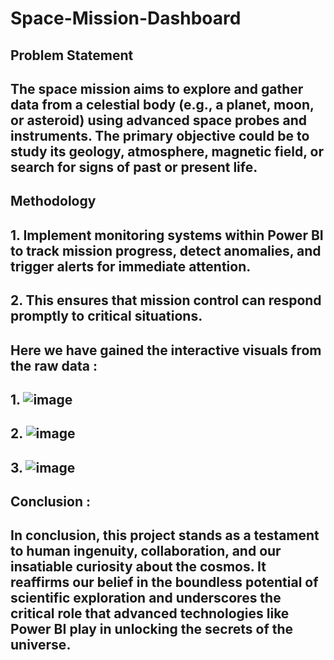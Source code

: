 # Space-Mission-Dashboard
## Problem Statement
## The space mission aims to explore and gather data from a celestial body (e.g., a planet, moon, or asteroid) using advanced space probes and instruments. The primary objective could be to study its geology, atmosphere, magnetic field, or search for signs of past or present life.
## Methodology
## 1. Implement monitoring systems within Power BI to track mission progress, detect anomalies, and trigger alerts for immediate attention. 
## 2. This ensures that mission control can respond promptly to critical situations.
## Here we have gained the interactive visuals from the raw data :
## 1. ![image](https://github.com/sshreyaa05/Space-Mission-Dashboard/assets/132264752/5e2ee8d4-a50f-4ebd-959d-d5767abcf672)
## 2. ![image](https://github.com/sshreyaa05/Space-Mission-Dashboard/assets/132264752/e5f7fd3b-a54b-40bb-96c2-8819103104ba)
## 3. ![image](https://github.com/sshreyaa05/Space-Mission-Dashboard/assets/132264752/f779d622-25e1-47c3-b04e-c4d2d3cb9302)
## Conclusion :
## In conclusion, this project stands as a testament to human ingenuity, collaboration, and our insatiable curiosity about the cosmos. It reaffirms our belief in the boundless potential of scientific exploration and underscores the critical role that advanced technologies like Power BI play in unlocking the secrets of the universe. 







